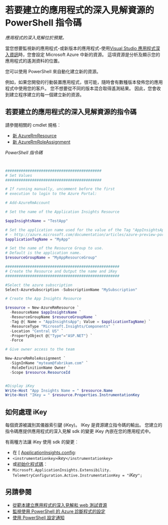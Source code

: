 <properties 
    pageTitle="若要建立的應用程式的深入見解資源的 PowerShell 指令碼" 
    description="自動建立應用程式的深入見解資源。" 
    services="application-insights" 
    documentationCenter="windows"
    authors="alancameronwills" 
    manager="douge"/>

<tags 
    ms.service="application-insights" 
    ms.workload="tbd" 
    ms.tgt_pltfrm="ibiza" 
    ms.devlang="na" 
    ms.topic="article" 
    ms.date="02/19/2016" 
    ms.author="awills"/>

#  <a name="powershell-script-to-create-an-application-insights-resource"></a>若要建立的應用程式的深入見解資源的 PowerShell 指令碼

*應用程式的深入見解位於預覽。*

當您想要監視新的應用程式-或新版本的應用程式-使用[Visual Studio 應用程式深入資訊](https://azure.microsoft.com/services/application-insights/)時，您會設定 Microsoft Azure 中新的資源。 這項資源是分析及顯示您的應用程式的遙測資料的位置。 

您可以使用 PowerShell 來自動化建立新的資源。

例如，如果您開發的行動裝置應用程式，很可能，隨時會有數種版本發佈您的應用程式中使用您的客戶。 您不想要從不同的版本混合取得遙測結果。 因此，您會收到建立程序建立的每一個建立新的資源。

## <a name="script-to-create-an-application-insights-resource"></a>若要建立的應用程式的深入見解資源的指令碼

請參閱相關的 cmdlet 規格︰

* [新 AzureRmResource](https://msdn.microsoft.com/library/mt652510.aspx)
* [新 AzureRmRoleAssignment](https://msdn.microsoft.com/library/mt678995.aspx)


*PowerShell 指令碼*  

```PowerShell


###########################################
# Set Values
###########################################

# If running manually, uncomment before the first 
# execution to login to the Azure Portal:

# Add-AzureRmAccount

# Set the name of the Application Insights Resource

$appInsightsName = "TestApp"

# Set the application name used for the value of the Tag "AppInsightsApp" 
# - http://azure.microsoft.com/documentation/articles/azure-preview-portal-using-tags/
$applicationTagName = "MyApp"

# Set the name of the Resource Group to use.  
# Default is the application name.
$resourceGroupName = "MyAppResourceGroup"

###################################################
# Create the Resource and Output the name and iKey
###################################################

#Select the azure subscription
Select-AzureSubscription -SubscriptionName "MySubscription"

# Create the App Insights Resource

$resource = New-AzureRmResource `
  -ResourceName $appInsightsName `
  -ResourceGroupName $resourceGroupName `
  -Tag @{ Name = "AppInsightsApp"; Value = $applicationTagName} `
  -ResourceType "Microsoft.Insights/Components" `
  -Location "Central US" `
  -PropertyObject @{"Type"="ASP.NET"} `
  -Force

# Give owner access to the team

New-AzureRmRoleAssignment `
  -SignInName "myteam@fabrikam.com" `
  -RoleDefinitionName Owner `
  -Scope $resource.ResourceId 


#Display iKey
Write-Host "App Insights Name = " $resource.Name
Write-Host "IKey = " $resource.Properties.InstrumentationKey

```

## <a name="what-to-do-with-the-ikey"></a>如何處理 iKey

每個資源被識別其儀器索引鍵 (iKey)。 IKey 是資源建立指令碼的輸出。 您建立的指令碼應提供應用程式的深入見解 sdk 的變更 iKey 內嵌在您的應用程式中。

有兩種方法讓 iKey 使用 sdk 的變更︰
  
* 在 [ [ApplicationInsights.config](app-insights-configuration-with-applicationinsights-config.md): 
 * `<instrumentationkey>`*ikey*`</instrumentationkey>`
* 或[初始化程式碼](app-insights-api-custom-events-metrics.md)︰ 
 * `Microsoft.ApplicationInsights.Extensibility.
    TelemetryConfiguration.Active.InstrumentationKey = "`*iKey*`";`



## <a name="see-also"></a>另請參閱

* [從範本建立應用程式的深入見解和 web 測試資源](app-insights-powershell.md)
* [監視使用 PowerShell 的 Azure 診斷程式的設定](app-insights-powershell-azure-diagnostics.md) 
* [使用 PowerShell 設定通知](app-insights-powershell-alerts.md)

 